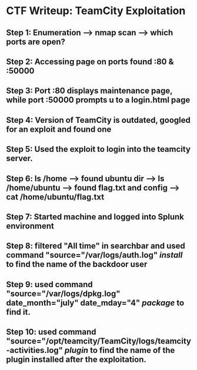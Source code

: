 # CTF Writeup: TeamCity Exploitation

## Step 1: Enumeration --> nmap scan --> which ports are open?
## Step 2: Accessing page on ports found :80 & :50000
## Step 3: Port :80 displays maintenance page, while port :50000 prompts u to a login.html page
## Step 4: Version of TeamCity is outdated, googled for an exploit and found one
## Step 5: Used the exploit to login into the teamcity server.
## Step 6: ls /home --> found ubuntu dir --> ls /home/ubuntu --> found flag.txt and config --> cat /home/ubuntu/flag.txt
## Step 7: Started machine and logged into Splunk environment
## Step 8: filtered "All time" in searchbar and used command "source="/var/logs/auth.log" *install* to find the name of the backdoor user
## Step 9: used command "source="/var/logs/dpkg.log" date_month="july" date_mday="4" *package* to find it.
## Step 10: used command "source="/opt/teamcity/TeamCity/logs/teamcity-activities.log" *plugin* to find the name of the plugin installed after the exploitation.

